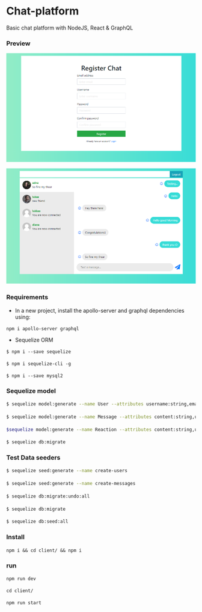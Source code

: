 # Chat-platform
Basic chat platform with NodeJS, React &amp; GraphQL

### Preview

![Screen](./client/public/img/screen1.png)

![Screen](./client/public/img/screen2.png)

### Requirements

- In a new project, install the apollo-server and graphql dependencies using:

```
npm i apollo-server graphql
```

- Sequelize ORM

```
$ npm i --save sequelize

$ npm i sequelize-cli -g

$ npm i --save mysql2
```

### Sequelize model

```sh
$ sequelize model:generate --name User --attributes username:string,email:string

$ sequelize model:generate --name Message --attributes content:string,uuid:uuid,from:string,to:string

$sequelize model:generate --name Reaction --attributes content:string,uuid:uuid

$ sequelize db:migrate

```

### Test Data seeders

```sh
$ sequelize seed:generate --name create-users

$ sequelize seed:generate --name create-messages

$ sequelize db:migrate:undo:all

$ sequelize db:migrate

$ sequelize db:seed:all

```

### Install

```
npm i && cd client/ && npm i
```
### run

```
npm run dev

cd client/

npm run start
```
